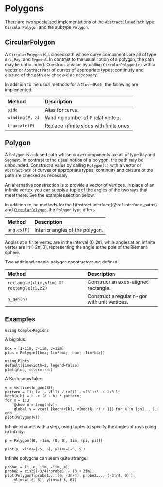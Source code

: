 # Polygons

There are two specialized implementations of the `AbstractClosedPath` type: `CircularPolygon` and the subtype `Polygon`.

## CircularPolygon

A `CircularPolygon` is a closed path whose curve components are all of type `Arc`, `Ray`, and `Segment`. In contrast to the usual notion of a polygon, the path may be unbounded. Construct a value by calling `CircularPolygon(c)` with a vector or `AbstractPath` of curves of appropriate types; continuity and closure of the path are checked as necessary.

In addition to the usual methods for a `ClosedPath`, the following are implemented:

| Method | Description |
|:-----|:-----|
| `side`| Alias for `curve`. |
| `winding(P, z)` | Winding number of `P` relative to `z`. |
| `truncate(P)` | Replace infinite sides with finite ones. |

## Polygon

A `Polygon` is a closed path whose curve components are all of type `Ray` and `Segment`. In contrast to the usual notion of a polygon, the path may be unbounded. Construct a value by calling `Polygon(c)` with a vector or `AbstractPath` of curves of appropriate types; continuity and closure of the path are checked as necessary.

An alternative construction is to provide a vector of vertices. In place of an infinite vertex, you can supply a tuple of the angles of the two rays that meet there. See the examples section below.

In addition to the methods for the [Abstract interface](@ref interface_paths) and [`CircularPolygon`](@ref), the `Polygon` type offers

| Method | Description |
|:-----|:-----|
| `angles(P)` | Interior angles of the polygon. |

Angles at a finite vertex are in the interval $(0,2\pi]$, while angles at an infinite vertex are in $[-2\pi,0]$, representing the angle at the pole of the Riemann sphere.

Two additional special polygon constructors are defined:

| Method | Description |
|:-----|:-----|
| `rectangle(xlim,ylim)` or `rectangle(z1,z2)` |  Construct an axes-aligned rectangle.  |
| `n_gon(n)` | Construct a regular n-gon with unit vertices. |

## Examples

```@setup 1
using ComplexRegions
```

A big plus:

```@example 1
box = [1-1im, 3-1im, 3+1im]
plus = Polygon([box; 1im*box; -box; -1im*box])
```

```@example 1
using Plots
default(linewidth=2, legend=false)
plot(plus, color=:red)
```

A Koch snowflake:

```@example 1
v = vertices(n_gon(3));
pattern = [1; (v .- v[1]) / (v[1] - v[3])/3 .+ 2/3 ];
koch(a,b) = b .+ (a - b) * pattern;
for m = 1:3
    @show n = length(v);
    global v = vcat( [koch(v[k], v[mod(k, n) + 1]) for k in 1:n]... );
end
plot(Polygon(v))
```

Infinite channel with a step, using tuples to specify the angles of rays going to infinity:

```@example 1
p = Polygon([0, -1im, (0, 0), 1im, (pi, pi)])
```

```@example 1
plot(p, xlims=[-5, 5], ylims=[-5, 5])
```

Infinite polygons can seem quite strange!

```@example 1
probe1 = [1, 0, 1im, -1im, 0];
probe2 = cispi(-3/4)*probe1 .- (3 + 2im);
plot(Polygon([probe1...,(0, -3π/4), probe2..., (-3π/4, 0)]); 
    xlims=(-6, 6), ylims=(-6, 6))
```
